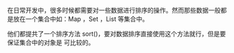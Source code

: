 在日常开发中，很多时候都需要对一些数据进行排序的操作。然而那些数据一般都是放在一个集合中如：Map ，Set ，List 等集合中。

他们都提共了一个排序方法 sort()，要对数据排序直接使用这个方法就行，但是要保证集合中的对象是 可比较的。
